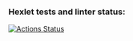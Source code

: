 ### Hexlet tests and linter status:
[![Actions Status](https://github.com/paalso/docker-project-74/actions/workflows/hexlet-check.yml/badge.svg)](https://github.com/paalso/docker-project-74/actions)